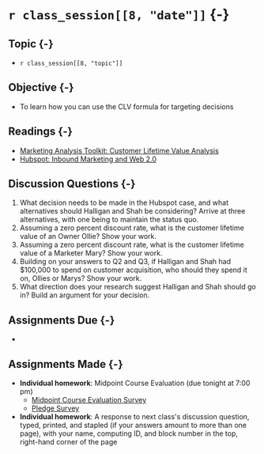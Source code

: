 # `r class_session[[8, "date"]]` {-}

## Topic {-}

- `r class_session[[8, "topic"]]`

## Objective {-}

- To learn how you can use the CLV formula for targeting decisions

## Readings {-}

- [Marketing Analysis Toolkit: Customer Lifetime Value
Analysis][harvard-coursepack]
- [Hubspot: Inbound Marketing and Web 2.0][harvard-coursepack]


## Discussion Questions {-}

1. What decision needs to be made in the Hubspot case, and what alternatives
should Halligan and Shah be considering? Arrive at three alternatives, with one
being to maintain the status quo.  
2. Assuming a zero percent discount rate, what is the customer lifetime value of
an Owner Ollie? Show your work.  
3. Assuming a zero percent discount rate, what is the customer lifetime value of
a Marketer Mary? Show your work.  
4. Building on your answers to Q2 and Q3, if Halligan and Shah had $100,000 to
spend on customer acquisition, who should they spend it on, Ollies or Marys?
Show your work.  
5. What direction does your research suggest Halligan and Shah should go in?
Build an argument for your decision.

## Assignments Due {-}

- 

## Assignments Made {-}

- **Individual homework**: Midpoint Course Evaluation (due tonight at 7:00
pm)
    - [Midpoint Course Evaluation Survey][]
    - [Pledge Survey][]
- **Individual homework**: A response to next class's discussion question,
typed, printed, and stapled (if your answers amount to more than one page), with
your name, computing ID, and block number in the top, right-hand corner of the
page

[harvard-coursepack]: https://hbsp.harvard.edu/import/651114
[Midpoint Course Evaluation Survey]: https://forms.gle/iMzbSVjojpspBwBL6
[Pledge Survey]: https://forms.gle/EDd6j8ipwL5xCrh17